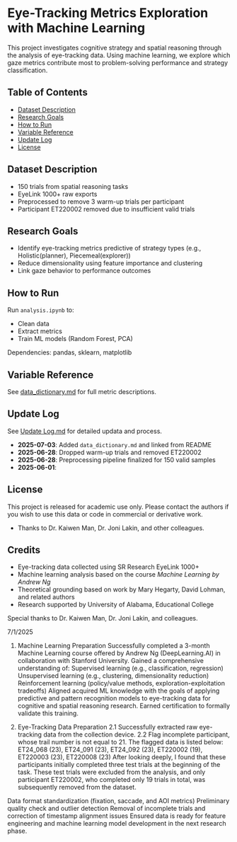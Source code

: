 # Eye-Tracking Metrics Exploration with Machine Learning

This project investigates cognitive strategy and spatial reasoning through the analysis of eye-tracking data. Using machine learning, we explore which gaze metrics contribute most to problem-solving performance and strategy classification.

## Table of Contents
- [Dataset Description](#dataset-description)
- [Research Goals](#research-goals)
- [How to Run](#how-to-run)
- [Variable Reference](#variable-reference)
- [Update Log](#update-log)
- [License](#license)


## Dataset Description

- 150 trials from spatial reasoning tasks
- EyeLink 1000+ raw exports
- Preprocessed to remove 3 warm-up trials per participant
- Participant ET220002 removed due to insufficient valid trials


## Research Goals

- Identify eye-tracking metrics predictive of strategy types (e.g., Holistic(planner), Piecemeal(explorer))
- Reduce dimensionality using feature importance and clustering
- Link gaze behavior to performance outcomes


## How to Run

Run `analysis.ipynb` to:
- Clean data
- Extract metrics
- Train ML models (Random Forest, PCA)

Dependencies: pandas, sklearn, matplotlib


## Variable Reference

See [data_dictionary.md](./data_dictionary.md) for full metric descriptions.


## Update Log

See [Update Log.md](./update_log.md) for detailed updata and process.
- **2025-07-03**: Added `data_dictionary.md` and linked from README
- **2025-06-28**: Dropped warm-up trials and removed ET220002
- **2025-06-28**: Preprocessing pipeline finalized for 150 valid samples
- **2025-06-01**: 


## License

This project is released for academic use only. Please contact the authors if you wish to use this data or code in commercial or derivative work.
- Thanks to Dr. Kaiwen Man, Dr. Joni Lakin, and other colleagues.

## Credits

- Eye-tracking data collected using SR Research EyeLink 1000+
- Machine learning analysis based on the course *Machine Learning by Andrew Ng*
- Theoretical grounding based on work by Mary Hegarty, David Lohman, and related authors
- Research supported by University of Alabama, Educational College

Special thanks to Dr. Kaiwen Man, Dr. Joni Lakin, and colleagues.


7/1/2025
1. Machine Learning Preparation
Successfully completed a 3-month Machine Learning course offered by Andrew Ng (DeepLearning.AI) in collaboration with Stanford University.
Gained a comprehensive understanding of:
  Supervised learning (e.g., classification, regression)
  Unsupervised learning (e.g., clustering, dimensionality reduction)
  Reinforcement learning (policy/value methods, exploration-exploitation tradeoffs)
Aligned acquired ML knowledge with the goals of applying predictive and pattern recognition models to eye-tracking data for cognitive and spatial reasoning research.
Earned certification to formally validate this training.

2. Eye-Tracking Data Preparation
  2.1 Successfully extracted raw eye-tracking data from the collection device.
  2.2 Flag incomplete participant, whose trail number is not equal to 21. The flagged data is listed below:
    ET24_068 (23), ET24_091 (23), ET24_092 (23), ET220002 (19), ET220003 (23), ET220008 (23)
  After looking deeply, I found that these participants initially completed three test trials at the beginning of the task. These test trials were excluded from the analysis, and only participant ET220002, who completed only 19 trials in total, was subsequently removed from the dataset.

Data format standardization (fixation, saccade, and AOI metrics)
Preliminary quality check and outlier detection
Removal of incomplete trials and correction of timestamp alignment issues
Ensured data is ready for feature engineering and machine learning model development in the next research phase.
